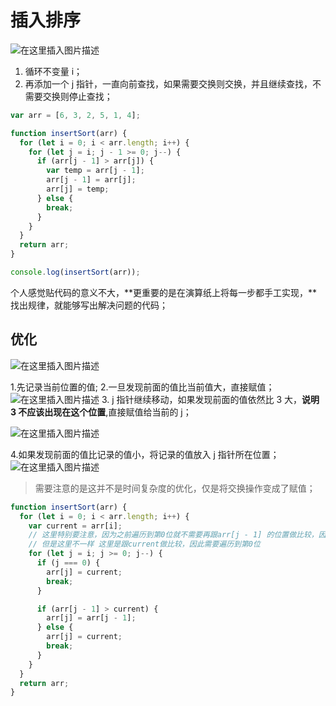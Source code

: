 # 插入排序

![在这里插入图片描述](https://img-blog.csdnimg.cn/20210201150719347.png?x-oss-process=image/watermark,type_ZmFuZ3poZW5naGVpdGk,shadow_10,text_aHR0cHM6Ly9ibG9nLmNzZG4ubmV0L1pIZ29nb2dvaGE=,size_16,color_FFFFFF,t_70)

1. 循环不变量 i；
2. 再添加一个 j 指针，一直向前查找，如果需要交换则交换，并且继续查找，不需要交换则停止查找；

```js
var arr = [6, 3, 2, 5, 1, 4];

function insertSort(arr) {
  for (let i = 0; i < arr.length; i++) {
    for (let j = i; j - 1 >= 0; j--) {
      if (arr[j - 1] > arr[j]) {
        var temp = arr[j - 1];
        arr[j - 1] = arr[j];
        arr[j] = temp;
      } else {
        break;
      }
    }
  }
  return arr;
}

console.log(insertSort(arr));
```

个人感觉贴代码的意义不大，**更重要的是在演算纸上将每一步都手工实现，**找出规律，就能够写出解决问题的代码；

## 优化

![在这里插入图片描述](https://img-blog.csdnimg.cn/20210201172309908.png?x-oss-process=image/watermark,type_ZmFuZ3poZW5naGVpdGk,shadow_10,text_aHR0cHM6Ly9ibG9nLmNzZG4ubmV0L1pIZ29nb2dvaGE=,size_16,color_FFFFFF,t_70)

1.先记录当前位置的值; 2.一旦发现前面的值比当前值大，直接赋值；
![在这里插入图片描述](https://img-blog.csdnimg.cn/20210201172506195.png?x-oss-process=image/watermark,type_ZmFuZ3poZW5naGVpdGk,shadow_10,text_aHR0cHM6Ly9ibG9nLmNzZG4ubmV0L1pIZ29nb2dvaGE=,size_16,color_FFFFFF,t_70) 3. j 指针继续移动，如果发现前面的值依然比 3 大，**说明 3 不应该出现在这个位置**,直接赋值给当前的 j；

![在这里插入图片描述](https://img-blog.csdnimg.cn/20210201172650327.png?x-oss-process=image/watermark,type_ZmFuZ3poZW5naGVpdGk,shadow_10,text_aHR0cHM6Ly9ibG9nLmNzZG4ubmV0L1pIZ29nb2dvaGE=,size_16,color_FFFFFF,t_70)

4.如果发现前面的值比记录的值小，将记录的值放入 j 指针所在位置；
![在这里插入图片描述](https://img-blog.csdnimg.cn/20210201172816731.png?x-oss-process=image/watermark,type_ZmFuZ3poZW5naGVpdGk,shadow_10,text_aHR0cHM6Ly9ibG9nLmNzZG4ubmV0L1pIZ29nb2dvaGE=,size_16,color_FFFFFF,t_70)

> 需要注意的是这并不是时间复杂度的优化，仅是将交换操作变成了赋值；

```js
function insertSort(arr) {
  for (let i = 0; i < arr.length; i++) {
    var current = arr[i];
    // 这里特别要注意，因为之前遍历到第0位就不需要再跟arr[j - 1] 的位置做比较，因此j - 1 >= 0作为循环出口
    // 但是这里不一样 这里是跟current做比较，因此需要遍历到第0位
    for (let j = i; j >= 0; j--) {
      if (j === 0) {
        arr[j] = current;
        break;
      }

      if (arr[j - 1] > current) {
        arr[j] = arr[j - 1];
      } else {
        arr[j] = current;
        break;
      }
    }
  }
  return arr;
}
```
